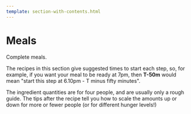```yaml
---
template: section-with-contents.html
---
```


# Meals

Complete meals.

The recipes in this section give suggested times to start each step, so, for example, if you want your meal to be ready at 7pm, then **T-50m** would mean "start this step at 6.10pm - T minus fifty minutes".

The ingredient quantities are for four people, and are usually only a rough guide. The tips after the recipe tell you how to scale the amounts up or down for more or fewer people (or for different hunger levels!)
